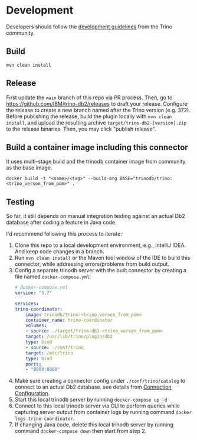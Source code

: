  # Development

 Developers should follow the [development guidelines](https://github.com/trinodb/trino/blob/81e9233eae31f2f3b425aa63a9daee8a00bc8344/DEVELOPMENT.md)
 from the Trino community.

## Build

    mvn clean install

## Release
First update the `main` branch of this repo via PR process. Then, go to https://github.com/IBM/trino-db2/releases to draft your release. Configure the release to create a new branch named after the Trino version (e.g. 372). Before publishing the release, build the plugin locally with `mvn clean install`, and upload the resulting archive `target/trino-db2-[version].zip` to the release binaries. Then, you may click "publish release".

## Build a container image including this connector

It uses multi-stage build and the trinodb container image from community as the
base image.

    docker build -t "<name>/<tag>" --build-arg BASE="trinodb/trino:<trino_verson_from_pom>" .

## Testing

So far, it still depends on manual integration testing against an actual Db2
database after coding a feature in Java code.

I'd recommend following this process to iterate:

1. Clone this repo to a local development environment, e.g., IntelliJ IDEA. And
keep code changes in a branch.
1. Run `mvn clean install` or the Maven tool window of the IDE to build this
connector, while addressing errors/problems from build output.
1. Config a separate trinodb server with the built connector by creating a file
named `docker-compose.yml`:
    ```YAML
    # docker-compose.yml
    version: "3.7"

    services:
    trino-coordinator:
        image: trinodb/trino:<trino_verson_from_pom>
        container_name: trino-coordinator
        volumes:
        - source: ./target/trino-db2-<trino_verson_from_pom>
        target: /usr/lib/trino/plugin/db2
        type: bind
        - source: ./conf/trino
        target: /etc/trino
        type: bind
        ports:
        - "8080:8080"
    ```
1. Make sure creating a connector config under `./conf/trino/catalog` to connect
to an actual Db2 database. see details from [Connection Configuration](README.md#connection-configuration).
1. Start this local trinodb server by running `docker-compose up -d`
1. Connect to this local trinodb server via CLI to perform queries while
capturing server output from container logs by running command `docker logs trino-coordinator`.
1. If changing Java code, delete this local trinodb server by running command
`docker-compose down` then start from step 2.
